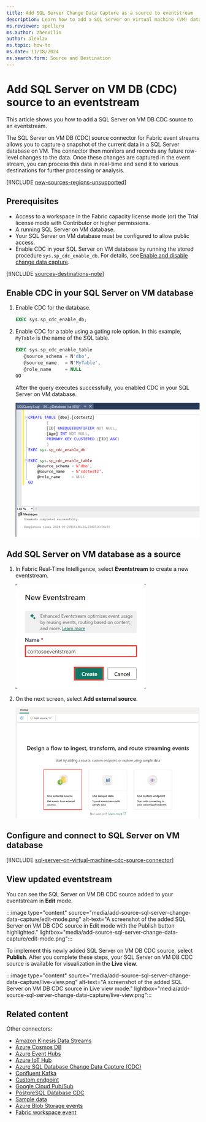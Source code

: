 ```yaml
---
title: Add SQL Server Change Data Capture as a source to eventstream
description: Learn how to add a SQL Server on virtual machine (VM) database (DB)'s Change Data Capture (CDC) feed as a source to an eventstream.
ms.reviewer: spelluru
ms.author: zhenxilin
author: alexlzx
ms.topic: how-to
ms.date: 11/18/2024
ms.search.form: Source and Destination
---
```


# Add SQL Server on VM  DB (CDC) source to an eventstream

This article shows you how to add a SQL Server on VM DB CDC source to an eventstream. 

The SQL Server on VM DB (CDC) source connector for Fabric event streams allows you to capture a snapshot of the current data in a SQL Server database on VM. The connector then monitors and records any future row-level changes to the data. Once these changes are captured in the event stream, you can process this data in real-time and send it to various destinations for further processing or analysis. 

[!INCLUDE [new-sources-regions-unsupported](./includes/new-sources-regions-unsupported.md)]

## Prerequisites

- Access to a workspace in the Fabric capacity license mode (or) the Trial license mode with Contributor or higher permissions. 
- A running SQL Server on VM database. 
- Your SQL Server on VM database must be configured to allow public access.  
- Enable CDC in your SQL Server on VM database by running the stored procedure `sys.sp_cdc_enable_db`. For details, see [Enable and disable change data capture](/sql/relational-databases/track-changes/enable-and-disable-change-data-capture-sql-server). 

[!INCLUDE [sources-destinations-note](./includes/sources-destinations-note.md)]


## Enable CDC in your SQL Server on VM database

1. Enable CDC for the database.     
        
   ```sql
   EXEC sys.sp_cdc_enable_db; 
   ```
2. Enable CDC for a table using a gating role option. In this example, `MyTable` is the name of the SQL table. 

    ```sql            
    EXEC sys.sp_cdc_enable_table 
       @source_schema = N'dbo', 
       @source_name   = N'MyTable', 
       @role_name     = NULL 
    GO 
    ```

    After the query executes successfully, you enabled CDC in your SQL Server on VM database. 

   ![A screenshot of showing CDC has enabled.](media/add-source-sql-server-change-data-capture/enable-cdc.png)
   
## Add SQL Server on VM database as a source 

1. In Fabric Real-Time Intelligence, select **Eventstream** to create a new eventstream.

   ![A screenshot of creating a new eventstream.](media/external-sources/new-eventstream.png)

2. On the next screen, select **Add external source**.

   ![A screenshot of selecting Add external source.](media/external-sources/add-external-source.png)

## Configure and connect to SQL Server on VM database

[!INCLUDE [sql-server-on-virtual-machine-cdc-source-connector](./includes/sql-server-on-virtual-machine-cdc-source-connector.md)]

## View updated eventstream
You can see the SQL Server on VM DB CDC source added to your eventstream in **Edit** mode.

:::image type="content" source="media/add-source-sql-server-change-data-capture/edit-mode.png" alt-text="A screenshot of the added SQL Server on VM DB CDC source in Edit mode with the Publish button highlighted." lightbox="media/add-source-sql-server-change-data-capture/edit-mode.png":::

To implement this newly added SQL Server on VM DB CDC source, select **Publish**. After you complete these steps, your SQL Server on VM DB CDC source is available for visualization in the **Live view**.

:::image type="content" source="media/add-source-sql-server-change-data-capture/live-view.png" alt-text="A screenshot of the added SQL Server on VM DB CDC source in Live view mode." lightbox="media/add-source-sql-server-change-data-capture/live-view.png":::


## Related content

Other connectors:

- [Amazon Kinesis Data Streams](add-source-amazon-kinesis-data-streams.md)
- [Azure Cosmos DB](add-source-azure-cosmos-db-change-data-capture.md)
- [Azure Event Hubs](add-source-azure-event-hubs.md)
- [Azure IoT Hub](add-source-azure-iot-hub.md)
- [Azure SQL Database Change Data Capture (CDC)](add-source-azure-sql-database-change-data-capture.md)
- [Confluent Kafka](add-source-confluent-kafka.md)
- [Custom endpoint](add-source-custom-app.md)
- [Google Cloud Pub/Sub](add-source-google-cloud-pub-sub.md) 
- [PostgreSQL Database CDC](add-source-postgresql-database-change-data-capture.md)
- [Sample data](add-source-sample-data.md)
- [Azure Blob Storage events](add-source-azure-blob-storage.md)
- [Fabric workspace event](add-source-fabric-workspace.md)
